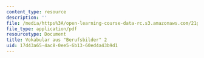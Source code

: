 ```yaml
---
content_type: resource
description: ''
file: /media/https%3A/open-learning-course-data-rc.s3.amazonaws.com/21g-410-advanced-german-professional-communication-spring-2017/17d43a654ac80ee56b1360ed4a43b9d1_21G_410s17_W07_M19.pdf
file_type: application/pdf
resourcetype: Document
title: Vokabular aus "Berufsbilder" 2
uid: 17d43a65-4ac8-0ee5-6b13-60ed4a43b9d1
---
```

